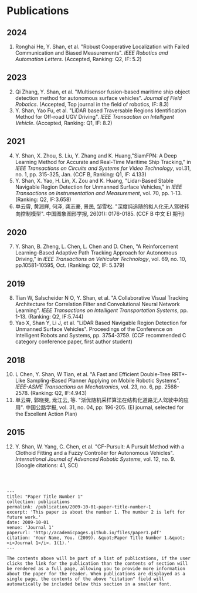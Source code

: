 
# Publications

## 2024
1. Ronghai He, Y. Shan, et al. "Robust Cooperative Localization with Failed Communication and Biased Measurements". *IEEE Robotics and Automation Letters*. (Accepted, Ranking: Q2, IF: 5.2)

## 2023
2. Qi Zhang, Y. Shan, et al. "Multisensor fusion-based maritime ship object detection method for autonomous surface vehicles".  *Journal of Field Robotics*. (Accepted, Top journal in the field of robotics, IF: 8.3)
3. Y. Shan, Yao Fu, et al. "LiDAR based Traversable Regions Identification Method for Off-road UGV Driving". *IEEE Transaction on Intelligent Vehicle*. (Accepted, Ranking: Q1, IF: 8.2)

## 2021
4. Y. Shan, X. Zhou, S. Liu, Y. Zhang and K. Huang,"SiamFPN: A Deep Learning Method for Accurate and Real-Time Maritime Ship Tracking," in *IEEE Transactions on Circuits and Systems for Video Technology*, vol.31, no. 1, pp. 315-325, Jan. (CCF B, Ranking: Q1, IF: 4.133)
5. Y. Shan, X. Yao, H. Lin, X. Zou and K. Huang, "Lidar-Based Stable Navigable Region Detection for Unmanned Surface Vehicles," in *IEEE Transactions on Instrumentation and Measurement*, vol. 70, pp. 1-13. (Ranking: Q2, IF:3.658)
6. 单云霄, 黄润辉, 何泽, 龚志豪, 景民, 邹雪松. "深度纯追随的拟人化无人驾驶转向控制模型". 中国图象图形学报, 26(01): 0176-0185. (CCF B 中文 EI 期刊)

## 2020
7. Y. Shan, B. Zheng, L. Chen, L. Chen and D. Chen, "A Reinforcement Learning-Based Adaptive Path Tracking Approach for Autonomous Driving," in *IEEE Transactions on Vehicular Technology*, vol. 69, no. 10, pp.10581-10595, Oct. (Ranking: Q2, IF: 5.379)

## 2019
8. Tian W, Salscheider N O, Y. Shan, et al. "A Collaborative Visual Tracking Architecture for Correlation Filter and Convolutional Neural Network Learning". *IEEE Transactions on Intelligent Transportation Systems*, pp. 1-13. (Ranking: Q2, IF:5.744)
9. Yao X, Shan Y, Li J, et al. "LiDAR Based Navigable Region Detection for Unmanned Surface Vehicles". Proceedings of the Conference on Intelligent Robots and Systems, pp. 3754-3759. (CCF recommended C category conference paper, first author student)

## 2018
10. L Chen, Y. Shan, W Tian, et al. "A Fast and Efficient Double-Tree RRT*-Like Sampling-Based Planner Applying on Mobile Robotic Systems". *IEEE-ASME Transactions on Mechatronics*, vol. 23, no. 6, pp. 2568-2578. (Ranking: Q2, IF:4.943)
11. 单云霄, 郭晓旻, 龙江云, 等. "渐优随机采样算法在结构化道路无人驾驶中的应用". 中国公路学报, vol. 31, no. 04, pp: 196-205. (EI journal, selected for the Excellent Action Plan)

## 2015
12. Y. Shan, W. Yang, C. Chen, et al. "CF-Pursuit: A Pursuit Method with a Clothoid Fitting and a Fuzzy Controller for Autonomous Vehicles". *International Journal of Advanced Robotic Systems*, vol. 12, no. 9. (Google citations: 41, SCI)
```



---
title: "Paper Title Number 1"
collection: publications
permalink: /publication/2009-10-01-paper-title-number-1
excerpt: 'This paper is about the number 1. The number 2 is left for future work.'
date: 2009-10-01
venue: 'Journal 1'
paperurl: 'http://academicpages.github.io/files/paper1.pdf'
citation: 'Your Name, You. (2009). &quot;Paper Title Number 1.&quot; <i>Journal 1</i>. 1(1).'
---

The contents above will be part of a list of publications, if the user clicks the link for the publication than the contents of section will be rendered as a full page, allowing you to provide more information about the paper for the reader. When publications are displayed as a single page, the contents of the above "citation" field will automatically be included below this section in a smaller font.
